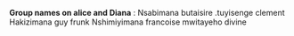 **Group names on alice and Diana** : Nsabimana butaisire
.tuyisenge clement
Hakizimana guy frunk
Nshimiyimana francoise
mwitayeho divine
